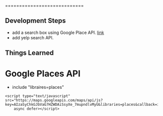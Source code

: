 
============================

## Development Steps

* add a search box using Google Place API. [link](https://developers.google.com/maps/documentation/javascript/examples/places-searchbox)
* add yelp search API. 




## Things Learned

# Google Places API

* include "libraires=places"
```
<script type="text/javascript" src="https://maps.googleapis.com/maps/api/js?key=AIzaSyChkGJbVaG7HZWDAiSsyXe_7mupndlvMyU&libraries=places&callback=initMap"
    async defer></script>
```